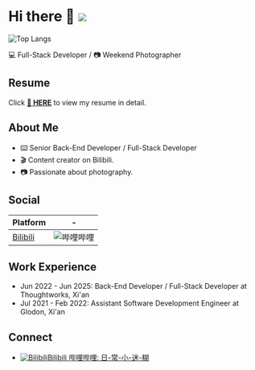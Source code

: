 # Hi there 👋 ![](https://komarev.com/ghpvc/?username=mr-ma-peng&color=blue&style=flat-square)

![Top Langs](https://github-readme-stats.vercel.app/api/top-langs/?username=mr-ma-peng)

💻 Full-Stack Developer / 📷 Weekend Photographer

## Resume

Click **[📝 HERE](https://github.com/mr-ma-peng/mr-ma-peng/blob/main/RESUME.md)** to view my resume in detail.

## About Me

- ⌨️ Senior Back-End Developer / Full-Stack Developer
- 🎬 Content creator on Bilibili.
- 📷 Passionate about photography.

## Social

| Platform                               | -                                                                                                                         |
| -------------------------------------- | ------------------------------------------------------------------------------------------------------------------------- |
| [Bilibili](https://space.bilibili.com/385639839) | ![哔哩哔哩](https://badge.is26.com/bilibili)                                                                              |

## Work Experience
- Jun 2022 - Jun 2025: Back-End Developer / Full-Stack Developer at Thoughtworks, Xi'an
- Jul 2021 - Feb 2022: Assistant Software Development Engineer at Glodon, Xi'an

## Connect

- [![Bilibili](https://static.is26.com/tmp/icons/bilibili.svg)](https://space.bilibili.com/385639839)[Bilibili 哔哩哔哩: 日-常-小-迷-糊](https://space.bilibili.com/385639839)